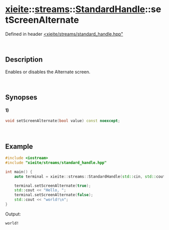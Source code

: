 # [xieite](../../../../../xieite.md)\:\:[streams](../../../../../streams.md)\:\:[StandardHandle](../../../standard_handle.md)\:\:setScreenAlternate
Defined in header [<xieite/streams/standard_handle.hpp"](../../../../../../include/xieite/streams/standard_handle.hpp)

&nbsp;

## Description
Enables or disables the Alternate screen.

&nbsp;

## Synopses
#### 1)
```cpp
void setScreenAlternate(bool value) const noexcept;
```

&nbsp;

## Example
```cpp
#include <iostream>
#include "xieite/streams/standard_handle.hpp"

int main() {
    auto terminal = xieite::streams::StandardHandle(std::cin, std::cout);

    terminal.setScreenAlternate(true);
    std::cout << "Hello, ";
    terminal.setScreenAlternate(false);
    std::cout << "world!\n";
}
```
Output:
```
world!
```
